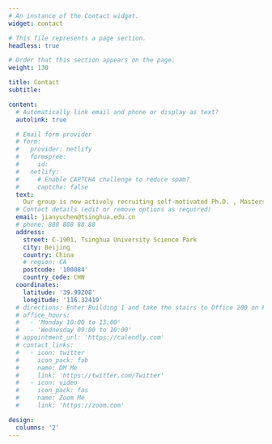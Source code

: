 ```yaml
---
# An instance of the Contact widget.
widget: contact

# This file represents a page section.
headless: true

# Order that this section appears on the page.
weight: 130

title: Contact
subtitle:

content:
  # Automatically link email and phone or display as text?
  autolink: true

  # Email form provider
  # form:
  #   provider: netlify
  #   formspree:
  #     id:
  #   netlify:
  #     # Enable CAPTCHA challenge to reduce spam?
  #     captcha: false
  text:
    Our group is now actively recruiting self-motivated Ph.D. , Masters, undergraduate, and visitors.  If you are interested in joining us, please send me an email with you resume. 
  # Contact details (edit or remove options as required)
  email: jianyuchen@tsinghua.edu.cn
  # phone: 888 888 88 88
  address:
    street: C-1901, Tsinghua University Science Park
    city: Beijing
    country: China
    # region: CA
    postcode: '100084'
    country_code: CHN
  coordinates:
    latitude: '39.99208'
    longitude: '116.32419'
  # directions: Enter Building 1 and take the stairs to Office 200 on Floor 2
  # office_hours:
  #   - 'Monday 10:00 to 13:00'
  #   - 'Wednesday 09:00 to 10:00'
  # appointment_url: 'https://calendly.com'
  # contact_links:
  #   - icon: twitter
  #     icon_pack: fab
  #     name: DM Me
  #     link: 'https://twitter.com/Twitter'
  #   - icon: video
  #     icon_pack: fas
  #     name: Zoom Me
  #     link: 'https://zoom.com'

design:
  columns: '2'
---
```


